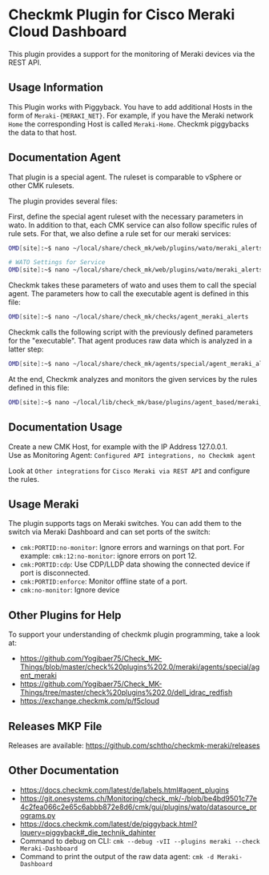 # Checkmk Plugin for Cisco Meraki Cloud Dashboard

This plugin provides a support for the monitoring of Meraki devices via the REST API.

## Usage Information

This Plugin works with Piggyback. You have to add additional Hosts in the form of `Meraki-{MERAKI_NET}`. For example, if you have the Meraki network `Home` the corresponding Host is called `Meraki-Home`. Checkmk piggybacks the data to that host.

## Documentation Agent

That plugin is a special agent. The ruleset is comparable to vSphere or other CMK rulesets.

The plugin provides several files:

First, define the special agent ruleset with the necessary parameters in wato. In addition to that, each CMK service can also follow specific rules of rule sets. For that, we also define a rule set for our meraki services:
```bash
OMD[site]:~$ nano ~/local/share/check_mk/web/plugins/wato/meraki_alerts_datasource_programs.py

# WATO Settings for Service
OMD[site]:~$ nano ~/local/share/check_mk/web/plugins/wato/meraki_alerts_parameters.py
```

Checkmk takes these parameters of wato and uses them to call the special agent. The parameters how to call the executable agent is defined in this file:

```bash
OMD[site]:~$ nano ~/local/share/check_mk/checks/agent_meraki_alerts
```

Checkmk calls the following script with the previously defined parameters for the "executable". That agent produces raw data which is analyzed in a latter step:

```bash
OMD[site]:~$ nano ~/local/share/check_mk/agents/special/agent_meraki_alerts
```

At the end, Checkmk analyzes and monitors the given services by the rules defined in this file:

```bash
OMD[site]:~$ nano ~/local/lib/check_mk/base/plugins/agent_based/meraki_alerts.py
```

## Documentation Usage

Create a new CMK Host, for example with the IP Address 127.0.0.1.  
Use as Monitoring Agent: `Configured API integrations, no Checkmk agent`

Look at `Other integrations` for `Cisco Meraki via REST API` and configure the rules.

## Usage Meraki
The plugin supports tags on Meraki switches. You can add them to the switch via Meraki Dashboard and can set ports of the switch:
- `cmk:PORTID:no-monitor`: Ignore errors and warnings on that port. For example: `cmk:12:no-monitor`: ignore errors on port 12.
- `cmk:PORTID:cdp`: Use CDP/LLDP data showing the connected device if port is disconnected.
- `cmk:PORTID:enforce`: Monitor offline state of a port.
- `cmk:no-monitor`: Ignore device

## Other Plugins for Help
To support your understanding of checkmk plugin programming, take a look at:
- https://github.com/Yogibaer75/Check_MK-Things/blob/master/check%20plugins%202.0/meraki/agents/special/agent_meraki
- https://github.com/Yogibaer75/Check_MK-Things/tree/master/check%20plugins%202.0/dell_idrac_redfish
- https://exchange.checkmk.com/p/f5cloud

## Releases MKP File

Releases are available: https://github.com/schtho/checkmk-meraki/releases

## Other Documentation

- https://docs.checkmk.com/latest/de/labels.html#agent_plugins
- https://git.onesystems.ch/Monitoring/check_mk/-/blob/be4bd9501c77e4c2fea066c2e65c6abbb872e8d6/cmk/gui/plugins/wato/datasource_programs.py
- https://docs.checkmk.com/latest/de/piggyback.html?lquery=piggyback#_die_technik_dahinter
- Command to debug on CLI: `cmk --debug -vII --plugins meraki --check Meraki-Dashboard`
- Command to print the output of the raw data agent: `cmk -d Meraki-Dashboard`

